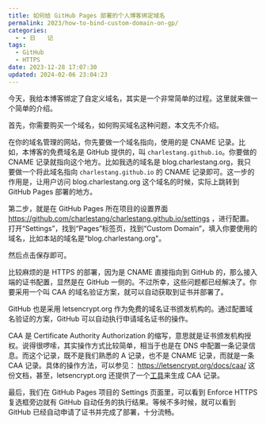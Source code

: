 ```yaml
---
title: 如何给 GitHub Pages 部署的个人博客绑定域名
permalink: 2023/how-to-bind-custom-domain-on-gp/
categories:
  - - 日　　记
tags:
  - GitHub
  - HTTPS
date: 2023-12-28 17:07:30
updated: 2024-02-06 23:04:23
---
```

今天，我给本博客绑定了自定义域名，其实是一个非常简单的过程。这里就来做一个简单的介绍。

<!--more-->

首先，你需要购买一个域名，如何购买域名这种问题，本文先不介绍。

在你的域名管理的网站，你先要做一个域名指向，使用的是 CNAME 记录。比如，本博客的免费域名是 GitHub 提供的，叫 `charlestang.github.io`。你要做的 CNAME 记录就指向这个地方。比如我选的域名是 blog.charlestang.org，我只要做一个将此域名指向 `charlestang.github.io` 的 CNAME 记录即可。这一步的作用是，让用户访问 blog.charlestang.org 这个域名的时候，实际上跳转到 GitHub Pages 部署的地方。

第二步，就是在 GitHub Pages 所在项目的设置界面 https://github.com/charlestang/charlestang.github.io/settings ，进行配置。打开“Settings”，找到“Pages”标签页，找到“Custom Domain”，填入你要使用的域名，比如本站的域名是“blog.charlestang.org"。

然后点击保存即可。

比较麻烦的是 HTTPS 的部署，因为是 CNAME 直接指向到 GitHub 的，那么接入端的证书配置，显然是在 GitHub 一侧的。不过所幸，这些问题都已经解决了。你要采用一个叫 CAA 的域名验证方案，就可以自动获取到证书并部署了。

GitHub 也是采用 letsencrypt.org 作为免费的域名证书颁发机构的。通过配置域名验证的方案，GitHub 可以自动执行申请域名证书的操作。

CAA 是 Certificate Authority Authorization 的缩写，意思就是证书颁发机构授权。说得很啰嗦，其实操作方式比较简单，相当于也是在 DNS 中配置一条记录信息。而这个记录，既不是我们熟悉的 A 记录，也不是 CNAME 记录，而就是一条 CAA 记录。具体的操作方法，可以参见： https://letsencrypt.org/docs/caa/ 这份文档，甚至，letsencrypt.org 还提供了一个[工具](https://sslmate.com/caa/)来生成 CAA 记录。

最后，我们在 GitHub Pages 项目的 Settings 页面里，可以看到 Enforce HTTPS 复选框旁边就有 GitHub 自动任务的执行结果。等候不多时候，就可以看到 GitHub 已经自动申请了证书并完成了部署，十分流畅。
